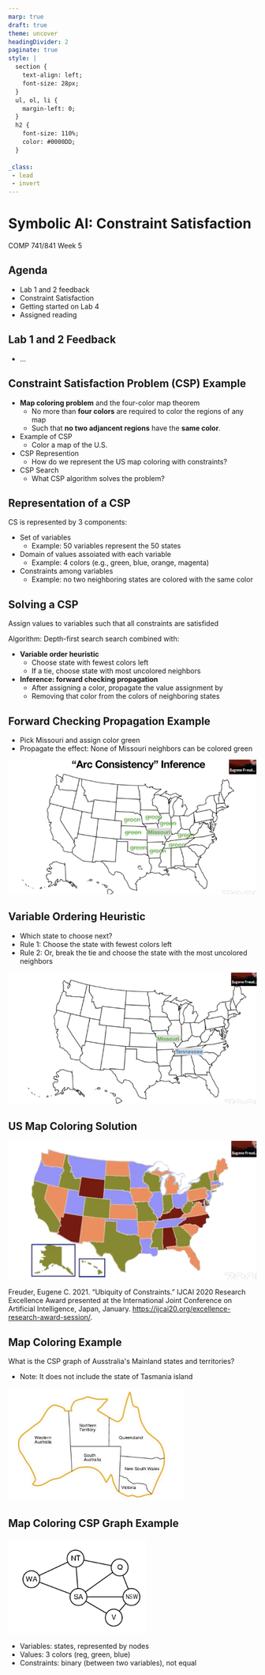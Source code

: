 ```yaml
---
marp: true
draft: true
theme: uncover
headingDivider: 2
paginate: true
style: |
  section {
    text-align: left;
    font-size: 28px;
  }
  ul, ol, li {
    margin-left: 0;
  }
  h2 {
    font-size: 110%;
    color: #0000DD;
  }

_class:
 - lead
 - invert
---
```


# Symbolic AI: Constraint Satisfaction
COMP 741/841 Week 5

## Agenda
- Lab 1 and 2 feedback
- Constraint Satisfaction
- Getting started on Lab 4
- Assigned reading

## Lab 1 and 2 Feedback
- ...

## Constraint Satisfaction Problem (CSP) Example
- **Map coloring problem** and the four-color map theorem
    - No more than **four colors** are required to color the regions of any map
    - Such that **no two adjancent regions** have the **same color**. 
- Example of CSP
    - Color a map of the U.S.
- CSP Represention
    - How do we represent the US map coloring with constraints? 
- CSP Search
    - What CSP algorithm solves the problem?

## Representation of a CSP
CS is represented by 3 components:
- Set of variables
    - Example: 50 variables represent the 50 states 
- Domain of values assoiated with each variable
    - Example: 4 colors (e.g., green, blue, orange, magenta)
- Constraints among variables
    - Example: no two neighboring states are colored with the same color


## Solving a CSP
Assign values to variables such that all constraints are satisfided

Algorithm: Depth-first search search combined with:
- **Variable order heuristic**
    - Choose state with fewest colors left
    - If a tie, choose state with most uncolored neighbors
- **Inference: forward checking propagation**
    - After assigning a color, propagate the value assignment by
    - Removing that color from the colors of neighboring states

## Forward Checking Propagation Example
- Pick Missouri and assign color green
- Propagate the effect: None of Missouri neighbors can be colored green

![](us-map-arc-consistency.png "Prune color green from Missouri's neighbors")

## Variable Ordering Heuristic
- Which state to choose next? 
- Rule 1: Choose the state with fewest colors left
- Rule 2: Or, break the tie and choose the state with 
the most uncolored neighbors

![](us-map-variable-ordering.png "Which state to choose next?")

## US Map Coloring Solution

![](us-map-coloring-solution.png "")
        
Freuder, Eugene C. 2021. “Ubiquity of Constraints.” IJCAI 2020 Research Excellence Award presented at the International Joint Conference on Artificial Intelligence, Japan, January. https://ijcai20.org/excellence-research-award-session/.

## Map Coloring Example
What is the CSP graph of Ausstralia's Mainland states and territories? 
- Note: It does not include the state of Tasmania island

![](australia-map.png "Australia's Mainland Map")

## Map Coloring CSP Graph Example

![](australia-map-graph.png "CSP Graph of Australia's Map")

- Variables: states, represented by nodes
- Values: 3 colors (reg, green, blue)
- Constraints: binary (between two variables), not equal

